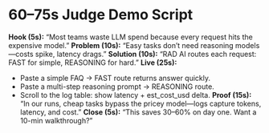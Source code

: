 # 60–75s Judge Demo Script
**Hook (5s):** “Most teams waste LLM spend because every request hits the expensive model.”
**Problem (10s):** “Easy tasks don’t need reasoning models—costs spike, latency drags.”
**Solution (10s):** “RAD AI routes each request: FAST for simple, REASONING for hard.”
**Live (25s):**
- Paste a simple FAQ → FAST route returns answer quickly.
- Paste a multi-step reasoning prompt → REASONING route.
- Scroll to the log table: show latency + est_cost_usd delta.
**Proof (15s):** “In our runs, cheap tasks bypass the pricey model—logs capture tokens, latency, and cost.”
**Close (5s):** “This saves 30–60% on day one. Want a 10-min walkthrough?”
